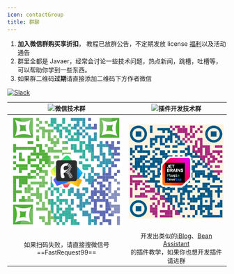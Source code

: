```yaml
---
icon: contactGroup
title: 群聊
---
```


1. **加入微信群购买享折扣️**， 教程已放群公告，不定期发放 license [福利](./activity.md)以及活动通告
2. 群里全都是 Javaer，经常会讨论一些技术问题，热点新闻，跳槽，吐槽等，可以帮助你学到一些东西。
3. 如果群二维码**过期**请直接添加二维码下方作者微信

[![Slack](https://img.shields.io/static/v1?label=Slack&message=Restful%20Fast%20Request&logo=slack&color=38B580)](https://join.slack.com/t/restfulfastrequest/shared_invite/zt-1we57vum8-TALhTHI2uNmPF2bx1NDyWw)

| ![微信技术群](https://img.shields.io/static/v1?label=wechat&message=微信技术群&logo=wechat&color=07C160) |                                 ![插件开发技术群](https://img.shields.io/static/v1?label=wechat&message=插件开发技术群&logo=wechat&color=087CFA)                                 |
|:----------------------------------------------------------------------------------------------:|:------------------------------------------------------------------------------------------------------------------------------------------------------------------:|
|                             ![wechat group](/img/wechatGroup.png)                              |                                                              ![插件开发技术群](/img/pluginDevelopGroup.png)                                                               |
|                                如果扫码失败，请直接搜微信号==FastRequest99==                                 | 开发出类似的[iBlog](https://plugins.jetbrains.com/plugin/24920-iblog)、[Bean Assistant](https://plugins.jetbrains.com/plugin/24576-bean-assistant)<br/>的插件教学，如果你也想开发插件请进群 |
